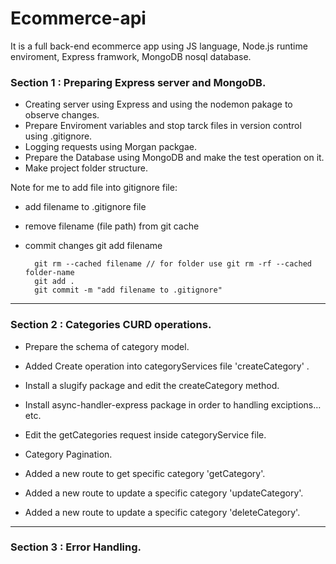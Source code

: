 # Ecommerce-api

It is a full back-end ecommerce app using JS language, Node.js runtime enviroment, Express framwork, MongoDB nosql database.

### Section 1 : Preparing Express server and MongoDB.

- Creating server using Express and using the nodemon pakage to observe changes.
- Prepare Enviroment variables and stop tarck files in version control using .gitignore.
- Logging requests using Morgan packgae.
- Prepare the Database using MongoDB and make the test operation on it.
- Make project folder structure.

Note for me to add file into gitignore file:

- add filename to .gitignore file
- remove filename (file path) from git cache
- commit changes git add filename

        git rm --cached filename // for folder use git rm -rf --cached folder-name
        git add .
        git commit -m "add filename to .gitignore"


***

### Section 2 : Categories CURD operations.

- Prepare the schema of category model.

- Added Create operation into categoryServices file 'createCategory' .

- Install a slugify package and edit the createCategory method.

- Install async-handler-express package in order to handling exciptions… etc.

- Edit the getCategories request inside categoryService file.

- Category Pagination.

- Added a new route to get specific category 'getCategory'.

- Added a new route to update a specific category 'updateCategory'.

- Added a new route to update a specific category 'deleteCategory'.

***
### Section 3 : Error Handling.
 

